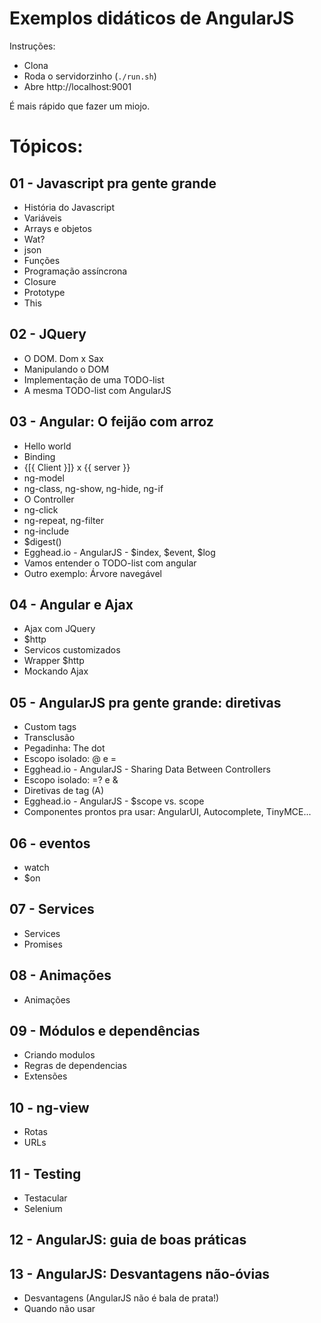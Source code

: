 # Exemplos didáticos de AngularJS

Instruções:

* Clona
* Roda o servidorzinho (`./run.sh`)
* Abre http://localhost:9001

É mais rápido que fazer um miojo.

# Tópicos:

## 01 - Javascript pra gente grande

* História do Javascript
* Variáveis
* Arrays e objetos
* Wat?
* json
* Funções
* Programação assíncrona
* Closure
* Prototype
* This

## 02 - JQuery

* O DOM. Dom x Sax
* Manipulando o DOM
* Implementação de uma TODO-list
* A mesma TODO-list com AngularJS

## 03 - Angular: O feijão com arroz

* Hello world
* Binding
* {[{ Client }]} x {{ server }}
* ng-model
* ng-class, ng-show, ng-hide, ng-if
* O Controller
* ng-click
* ng-repeat, ng-filter
* ng-include
* $digest()
* Egghead.io - AngularJS - $index, $event, $log
* Vamos entender o TODO-list com angular
* Outro exemplo: Árvore navegável

## 04 - Angular e Ajax

* Ajax com JQuery
* $http
* Servicos customizados
* Wrapper $http
* Mockando Ajax

## 05 - AngularJS pra gente grande: diretivas

* Custom tags
* Transclusão
* Pegadinha: The dot
* Escopo isolado: @ e =
* Egghead.io - AngularJS - Sharing Data Between Controllers
* Escopo isolado: =? e &
* Diretivas de tag (A)
* Egghead.io - AngularJS - $scope vs. scope
* Componentes prontos pra usar: AngularUI, Autocomplete, TinyMCE...

## 06 - eventos

* watch
* $on

## 07 - Services
* Services
* Promises

## 08 - Animações
* Animações

## 09 - Módulos e dependências

* Criando modulos
* Regras de dependencias
* Extensões

## 10 - ng-view
* Rotas
* URLs

## 11 - Testing
* Testacular
* Selenium

## 12 - AngularJS: guia de boas práticas

## 13 - AngularJS: Desvantagens não-óvias

* Desvantagens (AngularJS não é bala de prata!)
* Quando não usar
